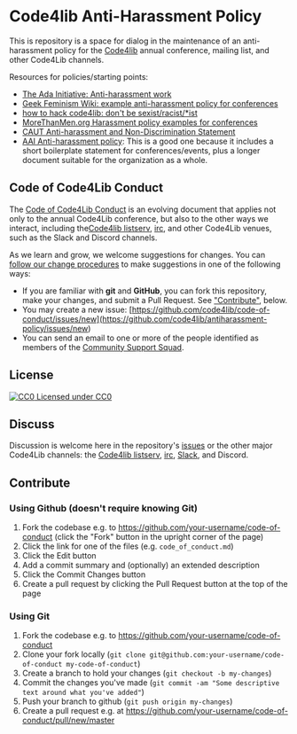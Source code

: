 Code4lib Anti-Harassment Policy
===============================

This is repository is a space for dialog in the maintenance of an anti-harassment policy for the [Code4lib](http://code4lib.org/) annual conference, mailing list, and other Code4Lib channels.

Resources for policies/starting points:

* [The Ada Initiative: Anti-harassment work](http://adainitiative.org/what-we-do/conference-policies/)
* [Geek Feminism Wiki: example anti-harassment policy for conferences](http://geekfeminism.wikia.com/wiki/Conference_anti-harassment/Policy)
* [how to hack code4lib: don't be sexist/racist/*ist](http://wiki.code4lib.org/index.php/How_to_hack_code4lib#Don.27t_be_sexist.2Fracist.2F.2Aist)
* [MoreThanMen.org Harassment policy examples for conferences ](http://www.morethanmen.org/harassment-policies/)
* [CAUT Anti-harassment and Non-Discrimination Statement](http://www.caut.ca/about-us/caut-policy/lists/administrative-procedures-and-guidelines/caut-anti-harassment-statement)
* [AAI Anti-harassment policy](http://www.atheistalliance.org/activities/23-conventions/507-anti-harassment-policy): This is a good one because it includes a short boilerplate statement for conferences/events, plus a longer document suitable for the organization as a whole.

## Code of Code4Lib Conduct

The [Code of Code4Lib Conduct](code_of_conduct.md) is an evolving document that applies not only to the annual Code4Lib conference, but also to the other ways we interact, including the[Code4lib listserv](https://lists.clir.org/cgi-bin/wa?A0=CODE4LIB), [irc](https://code4lib.org/irc/), and other Code4Lib venues, such as the Slack and Discord channels.

As we learn and grow, we welcome suggestions for changes. You can [follow our change procedures](https://github.com/code4lib/code-of-conduct/blob/main/how_changes_are_made.md) to make suggestions in one of the following ways:

* If you are familiar with **git** and **GitHub**, you can fork this repository, make your changes, and submit a Pull Request.  See <a href="#contribute">"Contribute"</a>, below.
* You may create a new issue: [https://github.com/code4lib/code-of-conduct/issues/new](<https://github.com/code4lib/antiharassment-policy/issues/new>)
* You can send an email to one or more of the people identified as members of the [Community Support Squad](css_volunteers.md).

## License

[![CC0](http://i.creativecommons.org/p/zero/1.0/80x15.png) Licensed under CC0](http://creativecommons.org/publicdomain/zero/1.0/)

## Discuss

Discussion is welcome here in the repository's [issues](https://github.com/code4lib/code-of-conduct/issues) or the other major Code4Lib channels: the [Code4lib listserv](https://lists.clir.org/cgi-bin/wa?A0=CODE4LIB), [irc](https://code4lib.org/irc/), [Slack](https://code4lib.slack.com/), and Discord.

## Contribute

### Using Github (doesn't require knowing Git)

1. Fork the codebase e.g. to https://github.com/your-username/code-of-conduct (click the "Fork" button in the upright corner of the page)
1. Click the link for one of the files (e.g. `code_of_conduct.md`)
1. Click the Edit button
1. Add a commit summary and (optionally) an extended description
1. Click the Commit Changes button
1. Create a pull request by clicking the Pull Request button at the top of the page

### Using Git

1. Fork the codebase e.g. to https://github.com/your-username/code-of-conduct
1. Clone your fork locally (`git clone
git@github.com:your-username/code-of-conduct my-code-of-conduct`)
1. Create a branch to hold your changes (`git checkout -b my-changes`)
1. Commit the changes you've made (`git commit -am "Some descriptive text around
what you've added"`)
1. Push your branch to github (`git push origin my-changes`)
1. Create a pull request e.g. at https://github.com/your-username/code-of-conduct/pull/new/master

